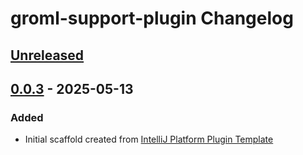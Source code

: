 <!-- Keep a Changelog guide -> https://keepachangelog.com -->

# groml-support-plugin Changelog

## [Unreleased]

## [0.0.3] - 2025-05-13

### Added

- Initial scaffold created from [IntelliJ Platform Plugin Template](https://github.com/JetBrains/intellij-platform-plugin-template)

[Unreleased]: https://github.com/HarleyGilpin/groml-support-plugin/compare/v0.0.3...HEAD
[0.0.3]: https://github.com/HarleyGilpin/groml-support-plugin/commits/v0.0.3

